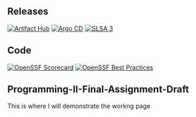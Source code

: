 
 ## Releases

 [![Artifact Hub](https://img.shields.io/endpoint?url=https://artifacthub.io/badge/repository/TristanLiSl-Programming-II)](https://artifacthub.io/packages/search?repo=TristanLiSl-Programming-II) [![Argo CD](https://img.shields.io/badge/argo--cd-deployed-blue)](https://argo-cd.readthedocs.io/) [![SLSA 3](https://slsa.dev/images/gh-badge-level3.svg)](https://slsa.dev)
 
 ## Code
 [![OpenSSF Scorecard](https://api.scorecard.dev/projects/github.com/TristanLiSl/Programming-II-generated-draft/badge)](https://scorecard.dev/viewer/?uri=github.com/TristanLiSl/Programming-II-generated-draft) [![OpenSSF Best Practices](https://www.bestpractices.dev/projects/10246/badge)](https://www.bestpractices.dev/projects/10246)


## Programming-II-Final-Assignment-Draft






This is where I will demonstrate the workng page
